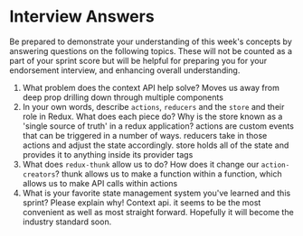 # Interview Answers
Be prepared to demonstrate your understanding of this week's concepts by answering questions on the following topics. These will not be counted as a part of your sprint score but will be helpful for preparing you for your endorsement interview, and enhancing overall understanding.

1. What problem does the context API help solve?
Moves us away from deep prop drilling down through multiple components
2. In your own words, describe `actions`, `reducers` and the `store` and their role in Redux. What does each piece do? Why is the store known as a 'single source of truth' in a redux application?
actions are custom events that can be triggered in a number of ways.
reducers take in those actions and adjust the state accordingly. 
store holds all of the state and provides it to anything inside its provider tags
3. What does `redux-thunk` allow us to do? How does it change our `action-creators`?
thunk allows us to make a function within a function, which allows us to make API calls within actions
4. What is your favorite state management system you've learned and this sprint? Please explain why!
Context api. it seems to be the most convenient as well as most straight forward. Hopefully it will become the industry standard soon.